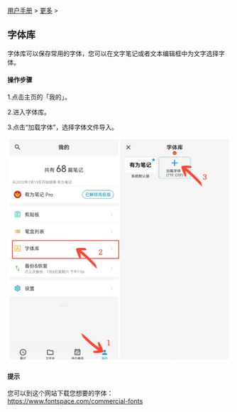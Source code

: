 [用户手册](/dragonnest/drawnote/manual/zh) > [更多](/dragonnest/drawnote/manual/zh/more) >

字体库
---
字体库可以保存常用的字体，您可以在文字笔记或者文本编辑框中为文字选择字体。

#### 操作步骤
1.点击主页的「我的」。

2.进入字体库。

3.点击“加载字体”，选择字体文件导入。

![](imgs/font_library.png)

#### 提示
您可以到这个网站下载您想要的字体：https://www.fontspace.com/commercial-fonts
